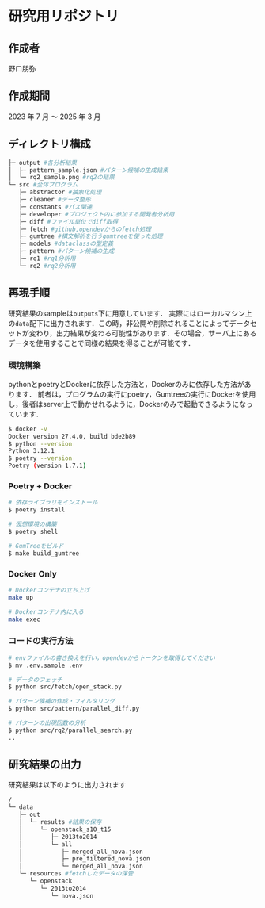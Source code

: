 # 研究用リポジトリ

## 作成者

野口朋弥

## 作成期間

2023 年 7 月 ～ 2025 年 3 月

## ディレクトリ構成

```sh
├─ output #各分析結果
│  ├─ pattern_sample.json #パターン候補の生成結果
│  └─ rq2_sample.png #rq2の結果
└─ src #全体プログラム
   ├─ abstractor #抽象化処理
   ├─ cleaner #データ整形
   ├─ constants #パス関連
   ├─ developer #プロジェクト内に参加する開発者分析用
   ├─ diff #ファイル単位でdiff取得
   ├─ fetch #github,opendevからのfetch処理
   ├─ gumtree #構文解析を行うgumtreeを使った処理
   ├─ models #dataclassの型定義
   ├─ pattern #パターン候補の生成
   ├─ rq1 #rq1分析用
   └─ rq2 #rq2分析用
```
## 再現手順

研究結果のsampleは`outputs`下に用意しています．
実際にはローカルマシン上の`data`配下に出力されます．この時，非公開や削除されることによってデータセットが変わり，出力結果が変わる可能性があります．その場合，サーバ上にあるデータを使用することで同様の結果を得ることが可能です．

### 環境構築

pythonとpoetryとDockerに依存した方法と，Dockerのみに依存した方法があります．
前者は，プログラムの実行にpoetry，Gumtreeの実行にDockerを使用し，後者はserver上で動かせれるように，Dockerのみで起動できるようになっています．

```sh
$ docker -v
Docker version 27.4.0, build bde2b89
$ python --version
Python 3.12.1
$ poetry --version
Poetry (version 1.7.1)
```

### Poetry + Docker
```sh
# 依存ライブラリをインストール
$ poetry install

# 仮想環境の構築
$ poetry shell

# GumTreeをビルド
$ make build_gumtree
```

### Docker Only
```sh
# Dockerコンテナの立ち上げ
make up

# Dockerコンテナ内に入る
make exec
```

### コードの実行方法
```sh
# envファイルの書き換えを行い，opendevからトークンを取得してください
$ mv .env.sample .env

# データのフェッチ
$ python src/fetch/open_stack.py

# パターン候補の作成・フィルタリング
$ python src/pattern/parallel_diff.py

# パターンの出現回数の分析
$ python src/rq2/parallel_search.py
..
```

## 研究結果の出力
研究結果は以下のように出力されます
```sh
/
└─ data
   ├─ out
   │  └─ results #結果の保存
   │     └─ openstack_s10_t15
   │        ├─ 2013to2014
   │        └─ all
   │           ├─ merged_all_nova.json
   │           ├─ pre_filtered_nova.json
   │           └─ merged_all_nova.json
   └─ resources #fetchしたデータの保管
      └─ openstack
         └─ 2013to2014
            └─ nova.json
```
